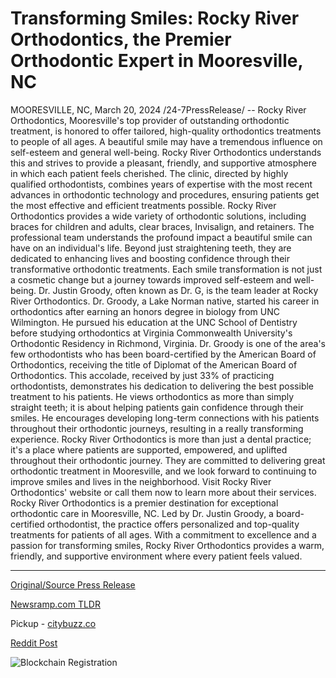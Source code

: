 # Transforming Smiles: Rocky River Orthodontics, the Premier Orthodontic Expert in Mooresville, NC

MOORESVILLE, NC, March 20, 2024 /24-7PressRelease/ -- Rocky River Orthodontics, Mooresville's top provider of outstanding orthodontic treatment, is honored to offer tailored, high-quality orthodontics treatments to people of all ages.  A beautiful smile may have a tremendous influence on self-esteem and general well-being. Rocky River Orthodontics understands this and strives to provide a pleasant, friendly, and supportive atmosphere in which each patient feels cherished. The clinic, directed by highly qualified orthodontists, combines years of expertise with the most recent advances in orthodontic technology and procedures, ensuring patients get the most effective and efficient treatments possible.  Rocky River Orthodontics provides a wide variety of orthodontic solutions, including braces for children and adults, clear braces, Invisalign, and retainers. The professional team understands the profound impact a beautiful smile can have on an individual's life.   Beyond just straightening teeth, they are dedicated to enhancing lives and boosting confidence through their transformative orthodontic treatments. Each smile transformation is not just a cosmetic change but a journey towards improved self-esteem and well-being.  Dr. Justin Groody, often known as Dr. G, is the team leader at Rocky River Orthodontics. Dr. Groody, a Lake Norman native, started his career in orthodontics after earning an honors degree in biology from UNC Wilmington. He pursued his education at the UNC School of Dentistry before studying orthodontics at Virginia Commonwealth University's Orthodontic Residency in Richmond, Virginia.  Dr. Groody is one of the area's few orthodontists who has been board-certified by the American Board of Orthodontics, receiving the title of Diplomat of the American Board of Orthodontics. This accolade, received by just 33% of practicing orthodontists, demonstrates his dedication to delivering the best possible treatment to his patients.  He views orthodontics as more than simply straight teeth; it is about helping patients gain confidence through their smiles. He encourages developing long-term connections with his patients throughout their orthodontic journeys, resulting in a really transforming experience.  Rocky River Orthodontics is more than just a dental practice; it's a place where patients are supported, empowered, and uplifted throughout their orthodontic journey. They are committed to delivering great orthodontic treatment in Mooresville, and we look forward to continuing to improve smiles and lives in the neighborhood.  Visit Rocky River Orthodontics' website or call them now to learn more about their services.  Rocky River Orthodontics is a premier destination for exceptional orthodontic care in Mooresville, NC. Led by Dr. Justin Groody, a board-certified orthodontist, the practice offers personalized and top-quality treatments for patients of all ages. With a commitment to excellence and a passion for transforming smiles, Rocky River Orthodontics provides a warm, friendly, and supportive environment where every patient feels valued. 

---

[Original/Source Press Release](https://www.24-7pressrelease.com/press-release/509350/transforming-smiles-rocky-river-orthodontics-the-premier-orthodontic-expert-in-mooresville-nc)
                    

[Newsramp.com TLDR](https://newsramp.com/curated-news/rocky-river-orthodontics-offers-tailored-high-quality-orthodontic-treatments-in-mooresville/09bc857f07a6e899ad6e9eac748dbc0d) 


Pickup - [citybuzz.co](https://citybuzz.co/2024/03/20/transforming-smiles-and-lives-rocky-river-orthodontics-commitment-to-excellence)
 



[Reddit Post](https://www.reddit.com/r/HealthCareNewsInfo/comments/1bj7i05/rocky_river_orthodontics_offers_tailored/) 



![Blockchain Registration](https://cdn.newsramp.app/24-7PressRelease/qrcode/243/20/pond9BRj.webp)